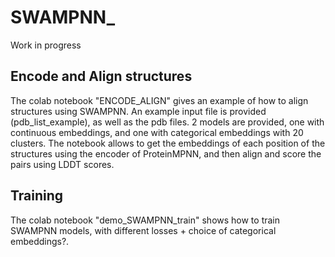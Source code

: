 # SWAMPNN_
Work in progress
## Encode and Align structures
The colab notebook "ENCODE_ALIGN" gives an example of how to align structures using SWAMPNN. An example input file is provided (pdb_list_example), as well as the pdb files. 2 models are provided, one with continuous embeddings, and one with categorical embeddings with 20 clusters.
The notebook allows to get the embeddings of each position of the structures using the encoder of ProteinMPNN, and then align and score the pairs using LDDT scores.
## Training
The colab notebook "demo_SWAMPNN_train" shows how to train SWAMPNN models, with different losses + choice of categorical embeddings?.
